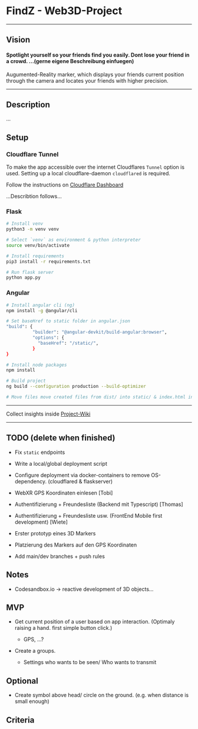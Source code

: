 # FindZ - Web3D-Project
---
## Vision

#### Spotlight yourself so your friends find you easily. Dont lose your friend in a crowd. ...(gerne eigene Beschreibung einfuegen)

Augumented-Reality marker, which displays your friends current position through the camera and locates your friends with higher precision.

---

## Description

...


## Setup

### Cloudflare Tunnel

To make the app accessible over the internet Cloudflares `Tunnel` option is used.
Setting up a local cloudflare-daemon `cloudflared` is required.

Follow the instructions on [Cloudflare Dashboard](https://one.dash.cloudflare.com/3675dc4a228ca040243803bc358815e7/access/tunnels)

...Describtion follows...


### Flask

```bash
# Install venv
python3 -m venv venv

# Select `venv` as environment & python interpreter
source venv/bin/activate

# Install requirements
pip3 install -r requirements.txt

# Run flask server
python app.py
```

### Angular



```bash
# Install angular cli (ng)
npm install -g @angular/cli

# Set baseHref to static folder in angular.json
"build": {
          "builder": "@angular-devkit/build-angular:browser",
          "options": {
            "baseHref": "/static/",
          }
}

# Install node packages
npm install

# Build project
ng build --configuration production --build-optimizer

# Move files move created files from dist/ into static/ & index.html into templates/

```

--- 

Collect insights inside [Project-Wiki](https://github.com/ThomasJon196/Findz/wiki)

---

## TODO (delete when finished)
- Fix `static` endpoints
- Write a local/global deployment script
- Configure deployment via docker-containers to remove OS-dependency. (cloudflared & flaskserver)




- WebXR GPS Koordinaten einlesen [Tobi]
- Authentifizierung + Freundesliste (Backend mit Typescript) [Thomas]
- Authentifizierung + Freundesliste usw. (FrontEnd Mobile first development) [Wiete]
- Erster prototyp eines 3D Markers 
- Platzierung des Markers auf den GPS Koordinaten



- Add main/dev branches + push rules


## Notes

- Codesandbox.io -> reactive development of 3D objects...



## MVP

- Get current position of a user based on app interaction. (Optimaly raising a hand. first simple button click.)
    - GPS, ...?

- Create a groups.
    - Settings who wants to be seen/ Who wants to transmit


## Optional

- Create symbol above head/ circle on the ground. (e.g. when distance is small enough) 

## Criteria
